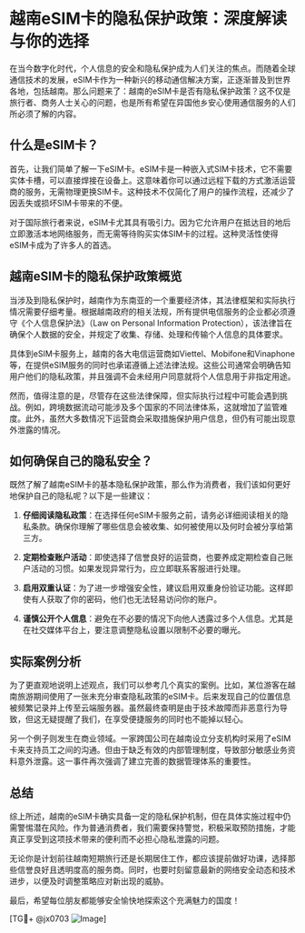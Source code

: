 # 越南eSIM卡的隐私保护政策：深度解读与你的选择

在当今数字化时代，个人信息的安全和隐私保护成为人们关注的焦点。而随着全球通信技术的发展，eSIM卡作为一种新兴的移动通信解决方案，正逐渐普及到世界各地，包括越南。那么问题来了：越南的eSIM卡是否有隐私保护政策？这不仅是旅行者、商务人士关心的问题，也是所有希望在异国他乡安心使用通信服务的人们所必须了解的内容。

## 什么是eSIM卡？

首先，让我们简单了解一下eSIM卡。eSIM卡是一种嵌入式SIM卡技术，它不需要实体卡槽，可以直接焊接在设备上。这意味着你可以通过远程下载的方式激活运营商的服务，无需物理更换SIM卡。这种技术不仅简化了用户的操作流程，还减少了因丢失或损坏SIM卡带来的不便。

对于国际旅行者来说，eSIM卡尤其具有吸引力。因为它允许用户在抵达目的地后立即激活本地网络服务，而无需等待购买实体SIM卡的过程。这种灵活性使得eSIM卡成为了许多人的首选。

## 越南eSIM卡的隐私保护政策概览

当涉及到隐私保护时，越南作为东南亚的一个重要经济体，其法律框架和实际执行情况需要仔细考量。根据越南政府的相关法规，所有提供电信服务的企业都必须遵守《个人信息保护法》（Law on Personal Information Protection），该法律旨在确保个人数据的安全，并规定了收集、存储、处理和传输个人信息的具体要求。

具体到eSIM卡服务上，越南的各大电信运营商如Viettel、Mobifone和Vinaphone等，在提供eSIM服务的同时也承诺遵循上述法律法规。这些公司通常会明确告知用户他们的隐私政策，并且强调不会未经用户同意就将个人信息用于非指定用途。

然而，值得注意的是，尽管存在这些法律保障，但实际执行过程中可能会遇到挑战。例如，跨境数据流动可能涉及多个国家的不同法律体系，这就增加了监管难度。此外，虽然大多数情况下运营商会采取措施保护用户信息，但仍有可能出现意外泄露的情况。

## 如何确保自己的隐私安全？

既然了解了越南eSIM卡的基本隐私保护政策，那么作为消费者，我们该如何更好地保护自己的隐私呢？以下是一些建议：

1. **仔细阅读隐私政策**：在选择任何eSIM卡服务之前，请务必详细阅读相关的隐私条款。确保你理解了哪些信息会被收集、如何被使用以及何时会被分享给第三方。
   
2. **定期检查账户活动**：即使选择了信誉良好的运营商，也要养成定期检查自己账户活动的习惯。如果发现异常行为，应立即联系客服进行处理。

3. **启用双重认证**：为了进一步增强安全性，建议启用双重身份验证功能。这样即使有人获取了你的密码，他们也无法轻易访问你的账户。

4. **谨慎公开个人信息**：避免在不必要的情况下向他人透露过多个人信息。尤其是在社交媒体平台上，要注意调整隐私设置以限制不必要的曝光。

## 实际案例分析

为了更直观地说明上述观点，我们可以参考几个真实的案例。比如，某位游客在越南旅游期间使用了一张未充分审查隐私政策的eSIM卡。后来发现自己的位置信息被频繁记录并上传至云端服务器。虽然最终查明是由于技术故障而非恶意行为导致，但这无疑提醒了我们，在享受便捷服务的同时也不能掉以轻心。

另一个例子则发生在商业领域。一家跨国公司在越南设立分支机构时采用了eSIM卡来支持员工之间的沟通。但由于缺乏有效的内部管理制度，导致部分敏感业务资料意外泄露。这一事件再次强调了建立完善的数据管理体系的重要性。

## 总结

综上所述，越南的eSIM卡确实具备一定的隐私保护机制，但在具体实施过程中仍需警惕潜在风险。作为普通消费者，我们需要保持警觉，积极采取预防措施，才能真正享受到这项技术带来的便利而不必担心隐私泄露的问题。

无论你是计划前往越南短期旅行还是长期居住工作，都应该提前做好功课，选择那些信誉良好且透明度高的服务商。同时，也要时刻留意最新的网络安全动态和技术进步，以便及时调整策略应对新出现的威胁。

最后，希望每位朋友都能够安全愉快地探索这个充满魅力的国度！

[TG💪+ @jx0703 ![Image](https://github.com/user-attachments/assets/dbca1d08-cadb-493c-b0ec-ad6f7a83f270)]